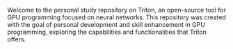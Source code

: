 Welcome to the personal study repository on Triton, an open-source tool for GPU programming focused on neural networks. This repository was created with the goal of personal development and skill enhancement in GPU programming, exploring the capabilities and functionalities that Triton offers.
